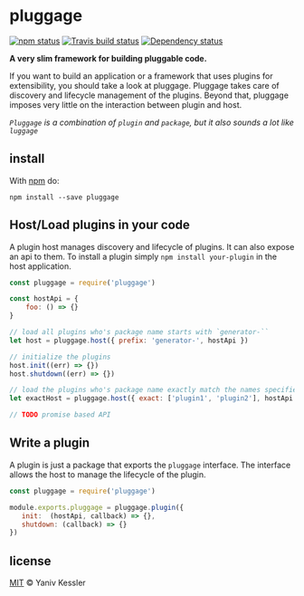 # pluggage

[![npm status](http://img.shields.io/npm/v/pluggage.svg?style=flat-square)](https://www.npmjs.org/package/pluggage) [![Travis build status](https://img.shields.io/travis/kessler/pluggage.svg?style=flat-square&label=travis)](http://travis-ci.org/kessler/pluggage) [![Dependency status](https://img.shields.io/david/kessler/pluggage.svg?style=flat-square)](https://david-dm.org/kessler/pluggage)

**A very slim framework for building pluggable code.**

If you want to build an application or a framework that uses plugins for extensibility, you should take a look at pluggage. Pluggage takes care of discovery and lifecycle management of the plugins. Beyond that, pluggage imposes very little on the interaction between plugin and host.

_`Pluggage` is a combination of `plugin` and `package`, but it also sounds a lot like `luggage`_

## install

With [npm](https://npmjs.org) do:

```
npm install --save pluggage
```

## Host/Load plugins in your code

A plugin host manages discovery and lifecycle of plugins. It can also expose an api to them. To install a plugin simply `npm install your-plugin` in the host application.

```js
const pluggage = require('pluggage')

const hostApi = {
    foo: () => {}
}

// load all plugins who's package name starts with `generator-``
let host = pluggage.host({ prefix: 'generator-', hostApi })

// initialize the plugins
host.init((err) => {})
host.shutdown((err) => {})

// load the plugins who's package name exactly match the names specified in the array
let exactHost = pluggage.host({ exact: ['plugin1', 'plugin2'], hostApi })

// TODO promise based API
```

## Write a plugin

A plugin is just a package that exports the `pluggage` interface. The interface allows the host to manage the lifecycle of the plugin.

```js
const pluggage = require('pluggage')

module.exports.pluggage = pluggage.plugin({
   init:  (hostApi, callback) => {},
   shutdown: (callback) => {}
})
```

## license

[MIT](http://opensource.org/licenses/MIT) © Yaniv Kessler
